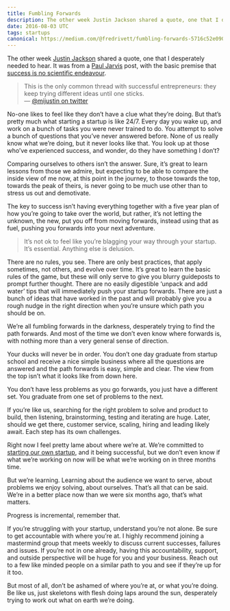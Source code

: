 ```yaml
---
title: Fumbling Forwards
description: The other week Justin Jackson shared a quote, one that I desperately needed to hear.
date: 2016-08-03 UTC
tags: startups
canonical: https://medium.com/@fredrivett/fumbling-forwards-5716c52e090#.n8lzfptpa
---
```


The other week [Justin Jackson](https://medium.com/@mijustin) shared a quote, one that I desperately needed to hear. It was from a [Paul Jarvis](https://medium.com/@pjrvs) post, with the basic premise that [success is no scientific endeavour](https://medium.pjrvs.com/success-is-for-the-lucky-579e30576eb2#---0-112.sqaw038a0).

> This is the only common thread with successful entrepreneurs: they keep trying different ideas until one sticks.  
> — [@mijustin on twitter](https://twitter.com/mijustin/status/756736947926827010)

No-one likes to feel like they don’t have a clue what they’re doing. But that’s pretty much what starting a startup is like 24/7. Every day you wake up, and work on a bunch of tasks you were never trained to do. You attempt to solve a bunch of questions that you’ve never answered before. None of us really know what we’re doing, but it never looks like that. You look up at those who’ve experienced success, and wonder, do they have something I don’t?

Comparing ourselves to others isn’t the answer. Sure, it’s great to learn lessons from those we admire, but expecting to be able to compare the inside view of me now, at this point in the journey, to those towards the top, towards the peak of theirs, is never going to be much use other than to stress us out and demotivate.

The key to success isn’t having everything together with a five year plan of how you’re going to take over the world, but rather, it’s not letting the unknown, the new, put you off from moving forwards, instead using that as fuel, pushing you forwards into your next adventure.

> It’s not ok to feel like you’re blagging your way through your startup. It’s essential. Anything else is delusion.

There are no rules, you see. There are only best practices, that apply sometimes, not others, and evolve over time. It’s great to learn the basic rules of the game, but these will only serve to give you blurry guideposts to prompt further thought. There are no easily digestible ‘unpack and add water’ tips that will immediately push your startup forwards. There are just a bunch of ideas that have worked in the past and will probably give you a rough nudge in the right direction when you’re unsure which path you should be on.

We’re all fumbling forwards in the darkness, desperately trying to find the path forwards. And most of the time we don’t even know where forwards is, with nothing more than a very general sense of direction.

Your ducks will never be in order. You don’t one day graduate from startup school and receive a nice simple business where all the questions are answered and the path forwards is easy, simple and clear. The view from the top isn’t what it looks like from down here.

You don’t have less problems as you go forwards, you just have a different set. You graduate from one set of problems to the next.

If you’re like us, searching for the right problem to solve and product to build, then listening, brainstorming, testing and iterating are huge. Later, should we get there, customer service, scaling, hiring and leading likely await. Each step has its own challenges.

Right now I feel pretty lame about where we’re at. We’re committed to [starting our own startup](https://prodigo.co/), and it being successful, but we don’t even know if what we’re working on now will be what we’re working on in three months time.

But we’re learning. Learning about the audience we want to serve, about problems we enjoy solving, about ourselves. That’s all that can be said. We’re in a better place now than we were six months ago, that’s what matters.

Progress is incremental, remember that.

If you’re struggling with your startup, understand you’re not alone. Be sure to get accountable with where you’re at. I highly recommend joining a mastermind group that meets weekly to discuss current successes, failures and issues. If you’re not in one already, having this accountability, support, and outside perspective will be huge for you and your business. Reach out to a few like minded people on a similar path to you and see if they’re up for it too.

But most of all, don’t be ashamed of where you’re at, or what you’re doing. Be like us, just skeletons with flesh doing laps around the sun, desperately trying to work out what on earth we’re doing.
